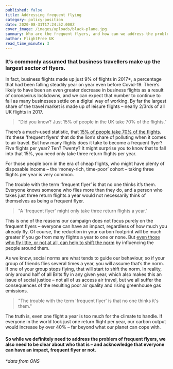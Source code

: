 ```yaml
---
published: false
title: Addressing frequent flying
category: policy-position
date: 2020-08-31T17:24:52.000Z
cover_image: /images/uploads/black-plane.jpg
summary: Who are the frequent flyers, and how can we address the problem?
author: FlightFree UK
read_time_minute: 3
---
```

### It’s commonly assumed that business travellers make up the largest sector of flyers. 

In fact, business flights made up just 9% of flights in 2017*, a percentage that had been falling steadily year on year even before Covid-19. There’s likely to have been an even greater decrease in business flights as a result of coronavirus lockdowns, and we can expect that number to continue to fall as many businesses settle on a digital way of working. By far the largest share of the travel market is made up of leisure flights – nearly 2/3rds of all UK flights in 2017.

> "Did you know? Just 15% of people in the UK take 70% of the flights."

There’s a much-used statistic, that [15% of people take 70% of the flights](https://fullfact.org/economy/do-15-people-take-70-flights/). It’s these ‘frequent flyers’ that do the lion’s share of polluting when it comes to air travel. But how many flights does it take to become a frequent flyer? Five flights per year? Ten? Twenty? It might surprise you to know that to fall into that 15%, you need only take three return flights per year.

For those people born in the era of cheap flights, who might have plenty of disposable income – the ‘money-rich, time-poor’ cohort – taking three flights per year is very common. 

The trouble with the term ‘frequent flyer’ is that no one thinks it’s them. Everyone knows someone who flies more than they do, and a person who takes just three return flights a year would not necessarily think of themselves as being a frequent flyer.

> "A 'frequent flyer' might only take three return flights a year."

This is one of the reasons our campaign does not focus purely on the frequent flyers – everyone can have an impact, regardless of how much you already fly. Of course, the reduction in your carbon footprint will be much greater if you go from many flights a year to one or none. But [even those who fly little, or not at all, can help to shift the norm](https://flightfree.co.uk/post/can-i-really-make-a-difference/) by influencing the people around them.

As we know, social norms are what tends to guide our behaviour, so if your group of friends flies several times a year, you will assume that’s the norm. If one of your group stops flying, that will start to shift the norm. In reality, only around half of all Brits fly in any given year, which also makes this an issue of social justice – not all of us access air travel, but we all suffer the consequences of the resulting poor air quality and rising greenhouse gas emissions.

> "The trouble with the term 'frequent flyer' is that no one thinks it's them."

The truth is, even one flight a year is too much for the climate to handle. If everyone in the world took just one return flight per year, our carbon output would increase by over 40% – far beyond what our planet can cope with.

#### So while we definitely need to address the problem of frequent flyers, we also need to be clear about who that is – and acknowledge that everyone can have an impact, frequent flyer or not.

*\*data from ONS*